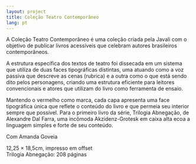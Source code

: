 ```yaml
---
layout: project
title: Coleção Teatro Contemporâneo
lang: pt
---
```


A Coleção Teatro Contemporâneo é uma coleção criada pela Javali com o objetivo de publicar livros acessíveis que celebram autores brasileiros contemporâneos.

A estrutura específica dos textos de teatro foi dissecada em um sistema que utiliza de duas faces tipográficas distintas, uma atuando como a voz passiva que descreve as cenas (rubrica) e a outra como o que está sendo dito pelos personagens, criando uma estrutura eficiente para leitores convencionais e atores que utilizam do livro como ferramenta de ensaio.

Mantendo o vermelho como marca, cada capa apresenta uma face tipográfica única que reflete o conteúdo do livro e que permeia seu interior sempre que possível. Para o primeiro livro da série, Trilogia Abnegação, de Alexandre Dal Farra, uma incômoda Akzidenz-Grotesk em caixa alta ecoa a linguagem simples e forte de seu conteúdo.

<p class="specifications">Com Amanda Goveia</p>

<p class="specifications">12,25 × 18,5cm, impresso em offset<br>
Trilogia Abnegação: 208 páginas</p>